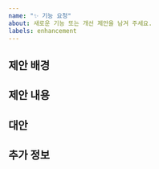 ```yaml
---
name: "✨ 기능 요청"
about: 새로운 기능 또는 개선 제안을 남겨 주세요.
labels: enhancement
---
```


## 제안 배경

## 제안 내용

## 대안

## 추가 정보
